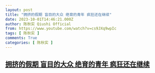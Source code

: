 ```yaml
---
layout: post
title: "拥挤的假期 盲目的大众 绝育的青年 疯狂还在继续"
date: 2023-10-01T14:46:21.000Z
author: 陈秋实 Qiushi Official
from: https://www.youtube.com/watch?v=cs9JXq9wpIc
tags: [ 陈秋实 ]
comments: True
categories: [ 陈秋实 ]
---
```

<!--1696171581000-->
[拥挤的假期 盲目的大众 绝育的青年 疯狂还在继续](https://www.youtube.com/watch?v=cs9JXq9wpIc)
------

<div>

</div>
